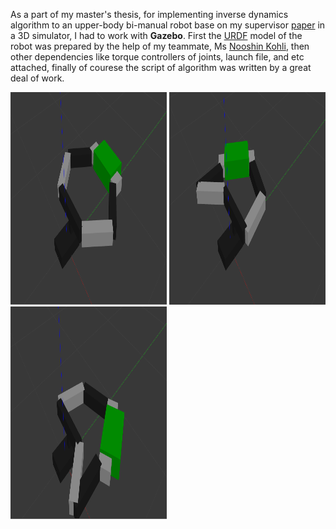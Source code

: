 As a part of my master's thesis, for implementing inverse dynamics algorithm to an upper-body bi-manual robot base on my supervisor [paper](https://www.researchgate.net/publication/320330613_Inverse_Dynamics_Control_of_Bimanual_Object_Manipulation_Using_Orthogonal_Decomposition_An_Analytic_Approach) in a 3D simulator, I had to work with __Gazebo__. First the [URDF](http://wiki.ros.org/urdf) model of the robot was prepared by the help of my teammate, Ms [Nooshin Kohli](https://github.com/nooshin-kohli), then other dependencies like torque controllers of joints, launch file, and etc attached, finally of courese the script of algorithm was written by a great deal of work.

<p>
  <img style="text-align:left;" width="250" height="340" src="/img/6dof_bimanual_manipulation/bimanual_1.png" alt="Logo">
  <img style="text-align:center;" width="250" height="340" src="/img/6dof_bimanual_manipulation/bimanual_2.png" alt="Logo">
  <img style="text-align:right;" width="250" height="340" src="/img/6dof_bimanual_manipulation/bimanual_3.png" alt="Logo">
</p>
